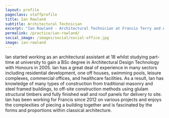 ```yaml
---
layout: profile
pageclass: staffprofile
title: Ian Rowland
subtitle: Architectural Technician
excerpt: "Ian Rowland - Architectural Technician at Francis Terry and Associates"
permalink: /practice/ian-rowland/
social_image: /images/social/social-office.jpg
image: ian-rowland
---
```


<p>
Ian started working as an architectural assistant at 18 whilst studying part-time at university to gain a BSc degree in Architectural Design Technology with Honours in 2005. Ian has a great deal of experience in many sectors including residential development, one off houses, swimming pools, leisure complexes, commercial offices, and healthcare facilities. As a result, Ian has knowledge of many types of construction from traditional masonry and steel framed buildings, to off-site construction methods using glulam structural timbers and fully finished wall and roof panels for delivery to site. Ian has been working for Francis since 2012 on various projects and enjoys the complexities of piecing a building together and is fascinated by the forms and proportions within classical architecture.
</p>